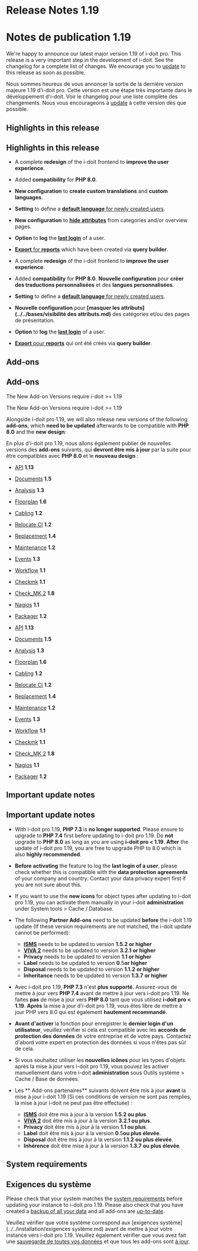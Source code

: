 <!-- TRANSLATED by md-translate -->
# Release Notes 1.19

# Notes de publication 1.19

We're happy to announce our latest major version 1.19 of i-doit pro. This release is a very important step in the development of i-doit. See the changelog for a complete list of changes. We encourage you to [update](../../wartung-und-betrieb/update-einspielen.md) to this release as soon as possible.

Nous sommes heureux de vous annoncer la sortie de la dernière version majeure 1.19 d'i-doit pro. Cette version est une étape très importante dans le développement d'i-doit. Voir le changelog pour une liste complète des changements. Nous vous encourageons à [update](../../maintenance-et-exploitation/update-einspielen.md) à cette version dès que possible.

## Highlights in this release

## Highlights in this release

* A complete **redesign** of the i-doit frontend to **improve the user experience**.
* Added **compatibility** for **PHP 8.0**.
* **New configuration** to **create custom translations** and **custom languages**.
* **Setting** to define a [**default language** for newly created users](../../administration/verwaltung/mandanten-name-verwaltung/einstellungen-mandanten-name.md#sprache).
* **New configuration** to **[hide attributes](../../grundlagen/attributsichtbarkeit.md)** from categories and/or overview pages.
* **Option** to **log** the **[last login](../../administration/verwaltung/mandanten-name-verwaltung/einstellungen-mandanten-name.md#sicherheit)** of a user.
* [**Export** for **reports**](../../auswertungen/report-manager.md#report-exportierenimportieren) which have been created via **query builder**.

* A complete **redesign** of the i-doit frontend to **improve the user experience**.
* Added **compatibility** for **PHP 8.0**.
**Nouvelle configuration** pour **créer des traductions personnalisées** et des **langues personnalisées**.
* **Setting** to define a [**default language** for newly created users](../../administration/administration-nom-de-client/paramètres-nom-de-client.md#langue).
* **Nouvelle configuration** pour **[masquer les attributs](../../bases/visibilité des attributs.md)** des catégories et/ou des pages de présentation.
* **Option** to **log** the **[last login](../../administration/gestion/nom-du-client-administration/paramètres-nom-du-client.md#sécurité)** of a user.
* [**Export** pour **reports**](../../exploitations/report-manager.md#report-exporterimporter) qui ont été créés via **query builder**.

## Add-ons

## Add-ons

The New Add-on Versions require i-doit >= 1.19

The New Add-on Versions require i-doit >= 1.19

Alongside i-doit pro 1.19, we will also release new versions of the following **add-ons**, which **need to be updated** afterwards to be compatible with **PHP 8.0** and the **new design**:

En plus d'i-doit pro 1.19, nous allons également publier de nouvelles versions des **add-ons** suivants, qui **devront être mis à jour** par la suite pour être compatibles avec **PHP 8.0** et le **nouveau design** :

* [API](../../i-doit-pro-add-ons/api/index.md) **1.13**
* [Documents](../../i-doit-pro-add-ons/documents/index.md) **1.5**
* [Analysis](../../i-doit-pro-add-ons/analysis.md) **1.3**
* [Floorplan](../../i-doit-pro-add-ons/floorplan.md) **1.6**
* [Cabling](../../i-doit-pro-add-ons/cabling.md) **1.2**
* [Relocate CI](../../i-doit-pro-add-ons/relocate-ci.md) **1.2**
* [Replacement](../../i-doit-pro-add-ons/replacement.md) **1.4**
* [Maintenance](../../i-doit-pro-add-ons/maintenance.md) **1.2**
* [Events](../../i-doit-pro-add-ons/events.md) **1.3**
* [Workflow](../../i-doit-pro-add-ons/workflow.md) **1.1**
* [Checkmk](../../i-doit-pro-add-ons/checkmk.md) **1.1**
* [Check_MK 2](../../i-doit-pro-add-ons/checkmk2/index.md) **1.8**
* [Nagios](../../automatisierung-und-integration/network-monitoring/nagios.md) **1.1**
* [Packager](../../i-doit-pro-add-ons/add-on-packager.md) **1.2**

* [API](../../i-doit-pro-add-ons/api/index.md) **1.13**
* [Documents](../../i-doit-pro-add-ons/documents/index.md) **1.5**
* [Analysis](../../i-doit-pro-add-ons/analysis.md) **1.3**
* [Floorplan](../../i-doit-pro-add-ons/floorplan.md) **1.6**
* [Cabling](../../i-doit-pro-add-ons/cabling.md) **1.2**
* [Relocate CI](../../i-doit-pro-add-ons/relocate-ci.md) **1.2**
* [Replacement](../../i-doit-pro-add-ons/replacement.md) **1.4**
* [Maintenance](../../i-doit-pro-add-ons/maintenance.md) **1.2**
* [Events](../../i-doit-pro-add-ons/events.md) **1.3**
* [Workflow](../../i-doit-pro-add-ons/workflow.md) **1.1**
* [Checkmk](../../i-doit-pro-add-ons/checkmk.md) **1.1**
* [Check_MK 2](../../i-doit-pro-add-ons/checkmk2/index.md) **1.8**
* [Nagios](../../automatisation-et-intégration/network-monitoring/nagios.md) **1.1**
* [Packager](../../i-doit-pro-add-ons/add-on-packager.md) **1.2**

## Important update notes

## Important update notes

* With i-doit pro 1.19, **PHP 7.3** is **no longer supported**. Please ensure to upgrade to **PHP 7.4** first before updating to i-doit pro 1.19. Do **not** upgrade to **PHP 8.0** as long as you are using **i-doit pro < 1.19**.
**After** the update of i-doit pro 1.19, you are free to upgrade PHP to 8.0 which is also **highly recommended**.
* **Before activating** the feature to log the **last login of a user**, please check whether this is compatible with the **data protection agreements** of your company and country. Contact your data privacy expert first if you are not sure about this.
* If you want to use the **new icons** for object types after updating to i-doit pro 1.19, you can activate them manually in your i-doit **administration** under System tools > Cache / Database.
* The following **Partner Add-ons** need to be updated **before** the i-doit 1.19 update (If these version requirements are not matched, the i-doit update cannot be performed):
    - **[ISMS](../../i-doit-pro-add-ons/isms.md)** needs to be updated to version **1.5.2 or higher**
    - **[VIVA 2](../../i-doit-pro-add-ons/viva2.md)** needs to be updated to version **3.2.1 or higher**
    - **Privacy** needs to be updated to version **1.1 or higher**
    - **Label** needs to be updated to version **0**.5**or higher**
    - **Disposal** needs to be updated to version **1.1.2** **or higher**
    - **Inheritance** needs to be updated to version **1.3.7** **or higher**

* Avec i-doit pro 1.19, **PHP 7.3** n'est **plus supporté**. Assurez-vous de mettre à jour vers **PHP 7.4** avant de mettre à jour vers i-doit pro 1.19. Ne faites **pas** de mise à jour vers **PHP 8.0** tant que vous utilisez **i-doit pro < 1.19**.
**Après** la mise à jour d'i-doit pro 1.19, vous êtes libre de mettre à jour PHP vers 8.0 qui est également **hautement recommandé**.
* **Avant d'activer** la fonction pour enregistrer le **dernier login d'un utilisateur**, veuillez vérifier si cela est compatible avec les **accords de protection des données** de votre entreprise et de votre pays. Contactez d'abord votre expert en protection des données si vous n'êtes pas sûr de cela.
* Si vous souhaitez utiliser les **nouvelles icônes** pour les types d'objets après la mise à jour vers i-doit pro 1.19, vous pouvez les activer manuellement dans votre i-doit **administration** sous Outils système > Cache / Base de données.
* Les ** Add-ons partenaires** suivants doivent être mis à jour **avant** la mise à jour i-doit 1.19 (Si ces conditions de version ne sont pas remplies, la mise à jour i-doit ne peut pas être effectuée) :
    - **[ISMS](../../i-doit-pro-add-ons/isms.md)** doit être mis à jour à la version **1.5.2 ou plus**.
    - **[VIVA 2](../../i-doit-pro-add-ons/viva2.md)** doit être mis à jour à la version **3.2.1 ou plus**.
    - **Privacy** doit être mis à jour à la version **1.1 ou plus**.
    - **Label** doit être mis à jour à la version **0**.5**ou plus élevée**.
    - **Disposal** doit être mis à jour à la version **1.1.2** **ou plus élevée**.
    - **Inhérence** doit être mise à jour à la version **1.3.7** **ou plus élevée**.

## System requirements

## Exigences du système

Please check that your system matches the [system requirements](../../installation/systemvoraussetzungen.md) before updating your instance to i-doit pro 1.19. Please also check that you have created a [backup of all your data](../../wartung-und-betrieb/daten-sichern-und-wiederherstellen/index.md) and all add-ons are [up-to-date](../../i-doit-pro-add-ons/index.md).

Veuillez vérifier que votre système correspond aux [exigences système](../../installation/exigences système.md) avant de mettre à jour votre instance vers i-doit pro 1.19. Veuillez également vérifier que vous avez fait une [sauvegarde de toutes vos données](../../maintenance-et-exploitation/sauvegarde-et-restauration-de-données/index.md) et que tous les add-ons sont [à jour](../../i-doit-pro-add-ons/index.md).